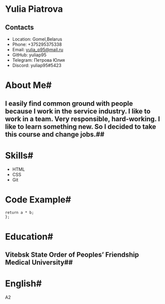 # Yulia Piatrova #

## Contacts ##
* Location: Gomel,Belarus
* Phone: +375295375338
* Email: yulia_p95@mail.ru
* GitHub: yuliap95
* Telegram: Петрова Юлия
* Discord: yuliap95#5423

# About Me#

## I easily find common ground with people because I work in the service industry. I like to work in a team. Very responsible, hard-working. I like to learn something new. So I decided to take this course and change jobs.##

# Skills#
* HTML
* CSS
* Git

# Code Example#

   ```function multiply(a, b){
   return a * b;
   };
   ```

# Education#

## Vitebsk State Order of Peoples’ Friendship Medical University##

# English#

A2
